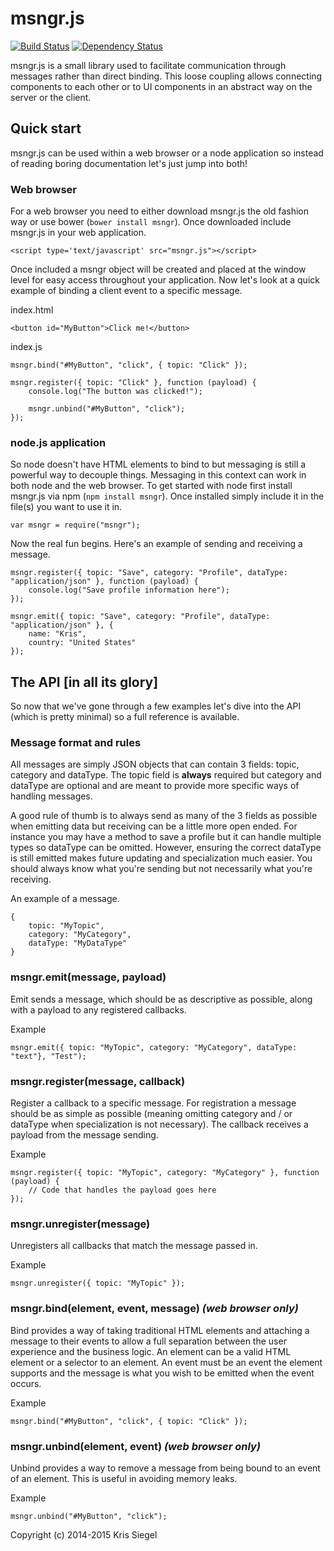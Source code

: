 # msngr.js
[![Build Status](https://travis-ci.org/KrisSiegel/msngr.js.svg)](https://travis-ci.org/KrisSiegel/msngr.js/) [![Dependency Status](https://gemnasium.com/KrisSiegel/msngr.js.svg)](https://gemnasium.com/KrisSiegel/msngr.js)

msngr.js is a small library used to facilitate communication through messages rather than direct binding. This loose coupling allows connecting components to each other or to UI components in an abstract way on the server or the client.

## Quick start
msngr.js can be used within a web browser or a node application so instead of reading boring documentation let's just jump into both!

### Web browser
For a web browser you need to either download msngr.js the old fashion way or use bower (```bower install msngr```). Once downloaded include msngr.js in your web application.
```
<script type='text/javascript' src="msngr.js"></script>
```

Once included a msngr object will be created and placed at the window level for easy access throughout your application. Now let's look at a quick example of binding a client event to a specific message.

index.html
```
<button id="MyButton">Click me!</button>
```

index.js
```
msngr.bind("#MyButton", "click", { topic: "Click" });

msngr.register({ topic: "Click" }, function (payload) {
    console.log("The button was clicked!");

    msngr.unbind("#MyButton", "click");  
});
```

### node.js application
So node doesn't have HTML elements to bind to but messaging is still a powerful way to decouple things. Messaging in this context can work in both node and the web browser. To get started with node first install msngr.js via npm (```npm install msngr```). Once installed simply include it in the file(s) you want to use it in.
```
var msngr = require("msngr");
```

Now the real fun begins. Here's an example of sending and receiving a message.
```
msngr.register({ topic: "Save", category: "Profile", dataType: "application/json" }, function (payload) {
    console.log("Save profile information here");
});

msngr.emit({ topic: "Save", category: "Profile", dataType: "application/json" }, {
    name: "Kris",
    country: "United States"
});
```

## The API [in all its glory]
So now that we've gone through a few examples let's dive into the API (which is pretty minimal) so a full reference is available.

### Message format and rules
All messages are simply JSON objects that can contain 3 fields: topic, category and dataType. The topic field is **always** required but category and dataType are optional and are meant to provide more specific ways of handling messages.

A good rule of thumb is to always send as many of the 3 fields as possible when emitting data but receiving can be a little more open ended. For instance you may have a method to save a profile but it can handle multiple types so dataType can be omitted. However, ensuring the correct dataType is still emitted makes future updating and specialization much easier. You should always know what you're sending but not necessarily what you're receiving.

An example of a message.
```
{
    topic: "MyTopic",
    category: "MyCategory",
    dataType: "MyDataType"
}
```

### msngr.emit(message, payload)
Emit sends a message, which should be as descriptive as possible, along with a payload to any registered callbacks.

Example
```
msngr.emit({ topic: "MyTopic", category: "MyCategory", dataType: "text"}, "Test");
```

### msngr.register(message, callback)
Register a callback to a specific message. For registration a message should be as simple as possible (meaning omitting category and / or dataType when specialization is not necessary). The callback receives a payload from the message sending.

Example
```
msngr.register({ topic: "MyTopic", category: "MyCategory" }, function (payload) {
    // Code that handles the payload goes here
});
```

### msngr.unregister(message)
Unregisters all callbacks that match the message passed in.

Example
```
msngr.unregister({ topic: "MyTopic" });
```

### msngr.bind(element, event, message) *(web browser only)*
Bind provides a way of taking traditional HTML elements and attaching a message to their events to allow a full separation between the user experience and the business logic. An element can be a valid HTML element or a selector to an element. An event must be an event the element supports and the message is what you wish to be emitted when the event occurs.

Example
```
msngr.bind("#MyButton", "click", { topic: "Click" });
```

### msngr.unbind(element, event) *(web browser only)*
Unbind provides a way to remove a message from being bound to an event of an element. This is useful in avoiding memory leaks.

Example
```
msngr.unbind("#MyButton", "click");
```

Copyright (c) 2014-2015 Kris Siegel
